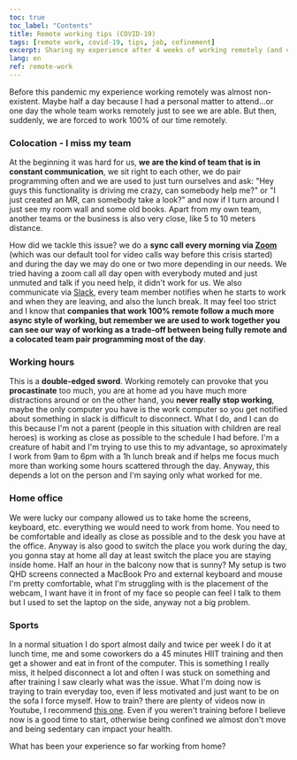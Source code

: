 ```yaml
---
toc: true
toc_label: "Contents"
title: Remote working tips (COVID-19)
tags: [remote work, covid-19, tips, job, cofinement]
excerpt: Sharing my experience after 4 weeks of working remotely (and confined)
lang: en
ref: remote-work
---
```


Before this pandemic my experience working remotely was almost non-existent. Maybe half a day because I had a personal matter to attend...or one day the whole team works remotely just to see we are able. But then, suddenly, we are forced to work 100% of our time remotely.

### Colocation - I miss my team

At the beginning it was hard for us, **we are the kind of team that is in constant communication**, we sit right to each other, we do pair programming often and we are used to just turn ourselves and ask: "Hey guys this functionality is driving me crazy, can somebody help me?" or "I just created an MR, can somebody take a look?" and now if I turn around I just see my room wall and some old books. Apart from my own team, another teams or the business is also very close, like 5 to 10 meters distance.

How did we tackle this issue? we do a **sync call every morning via [Zoom](https://zoom.us/)** (which was our default tool for video calls way before this crisis started) and during the day we may do one or two more depending in our needs. We tried having a zoom call all day open with everybody muted and just unmuted and talk if you need help, it didn't work for us. We also communicate via [Slack](https://slack.com/), every team member notifies when he starts to work and when they are leaving, and also the lunch break. It may feel too strict and I know that **companies that work 100% remote follow a much more async style of working, but remember we are used to work together you can see our way of working as a trade-off between being fully remote and a colocated team pair programming most of the day**.

### Working hours

This is a **double-edged sword**. Working remotely can provoke that you **procastinate** too much, you are at home ad you have much more distractions around or on the other hand, you **never really stop working**, maybe the only computer you have is the work computer so you get notified about something in slack is difficult to disconnect.
What I do, and I can do this because I'm not a parent (people in this situation with children are real heroes) is working as close as possible to the schedule I had before. I'm a creature of habit and I'm trying to use this to my advantage, so aproximately I work from 9am to 6pm with a 1h lunch break and if helps me focus much more than working some hours scattered through the day. Anyway, this depends a lot on the person and I'm saying only what worked for me.

### Home office

We were lucky our company allowed us to take home the screens, keyboard, etc. everything we would need to work from home. You need to be comfortable and ideally as close as possible and to the desk you have at the office. Anyway is also good to switch the place you work during the day, you gonna stay at home all day at least switch the place you are staying inside home. Half an hour in the balcony now that is sunny?
My setup is two QHD screens connected a MacBook Pro and external keyboard and mouse I'm pretty comfortable, what I'm struggling with is the placement of the webcam, I want have it in front of my face so people can feel I talk to them but I used to set the laptop on the side, anyway not a big problem.

### Sports

In a normal situation I do sport almost daily and twice per week I do it at lunch time, me and some coworkers do a 45 minutes HIIT training and then get a shower and eat in front of the computer. This is something I really miss, it helped disconnect a lot and often I was stuck on something and after training I saw clearly what was the issue. What I'm doing now is traying to train everyday too, even if less motivated and just want to be on the sofa I force myself. How to train? there are plenty of videos now in Youtube, I recommend [this one](https://www.youtube.com/watch?v=vc1E5CfRfos). Even if you weren't training before I believe now is a good time to start, otherwise being confined we almost don't move and being sedentary can impact your health.

What has been your experience so far working from home?
